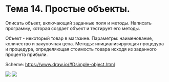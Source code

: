 # Тема 14. Простые объекты.

Описать объект, включающий заданные поля и методы. Написать программу, которая создает объект и тестирует его методы.

Объект - некоторый товар в магазине. Параметры: наименование, количество и закупочная цена. Методы: инициализирующая процедура и процедура, определяющая стоимость товара исходя из заданного процента прибыли.

Scheme: https://www.draw.io/#Dsimple-object.html

![](http://dl2.joxi.net/drive/2016/04/11/0005/0189/340157/57/ef815a4f97.jpg)
![](http://dl1.joxi.net/drive/2016/05/29/0007/2363/473403/03/53efaa0e76.jpg)
